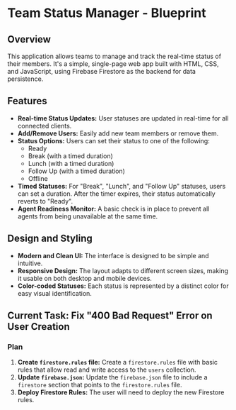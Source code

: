 # Team Status Manager - Blueprint

## Overview

This application allows teams to manage and track the real-time status of their members. It's a simple, single-page web app built with HTML, CSS, and JavaScript, using Firebase Firestore as the backend for data persistence.

## Features

*   **Real-time Status Updates:** User statuses are updated in real-time for all connected clients.
*   **Add/Remove Users:** Easily add new team members or remove them.
*   **Status Options:** Users can set their status to one of the following:
    *   Ready
    *   Break (with a timed duration)
    *   Lunch (with a timed duration)
    *   Follow Up (with a timed duration)
    *   Offline
*   **Timed Statuses:** For "Break", "Lunch", and "Follow Up" statuses, users can set a duration. After the timer expires, their status automatically reverts to "Ready".
*   **Agent Readiness Monitor:** A basic check is in place to prevent all agents from being unavailable at the same time.

## Design and Styling

*   **Modern and Clean UI:** The interface is designed to be simple and intuitive.
*   **Responsive Design:** The layout adapts to different screen sizes, making it usable on both desktop and mobile devices.
*   **Color-coded Statuses:** Each status is represented by a distinct color for easy visual identification.

## Current Task: Fix "400 Bad Request" Error on User Creation

### Plan

1.  **Create `firestore.rules` file:** Create a `firestore.rules` file with basic rules that allow read and write access to the `users` collection.
2.  **Update `firebase.json`:** Update the `firebase.json` file to include a `firestore` section that points to the `firestore.rules` file.
3.  **Deploy Firestore Rules:** The user will need to deploy the new Firestore rules.
